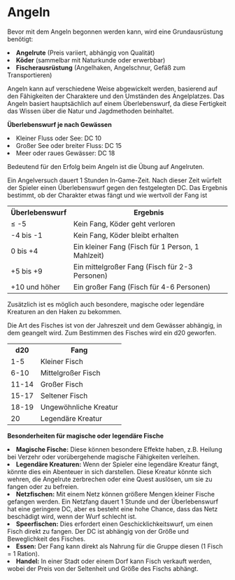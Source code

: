 # Angeln

<procedure title="1. Vorbereitung">
<p>Bevor mit dem Angeln begonnen werden kann, wird eine Grundausrüstung benötigt:</p>

<list>
<li>
<b>Angelrute</b> (Preis variiert, abhängig von Qualität)
</li>

<li>
<b>Köder</b> (sammelbar mit Naturkunde oder erwerbbar)
</li>

<li>
<b>Fischerausrüstung</b> (Angelhaken, Angelschnur, Gefäß zum Transportieren)
</li>
</list>
</procedure>

<procedure title="2. Angel auswerfen">
<p>Angeln kann auf verschiedene Weise abgewickelt werden, basierend auf den Fähigkeiten der Charaktere und den Umständen des Angelplatzes. Das Angeln basiert hauptsächlich auf einem Überlebenswurf, da diese Fertigkeit das Wissen über die Natur und Jagdmethoden beinhaltet.</p>

<b>Überlebenswurf je nach Gewässen</b>

<list>
<li>
Kleiner Fluss oder See: DC 10
</li>
<li>
Großer See oder breiter Fluss: DC 15
</li>
<li>
Meer oder raues Gewässer: DC 18
</li>
</list>

<p>Bedeutend für den Erfolg beim Angeln ist die Übung auf Angelruten.</p>
</procedure>

<procedure title="3. Fang">
<p>Ein Angelversuch dauert 1 Stunden In-Game-Zeit. Nach dieser Zeit würfelt der Spieler einen Überlebenswurf gegen den festgelegten DC. Das Ergebnis bestimmt, ob der Charakter etwas fängt und wie wertvoll der Fang ist</p>

<table>
<tr><th>Überlebenswurf</th><th>Ergebnis</th></tr>
<tr><td>≤ -5</td><td>Kein Fang, Köder geht verloren</td></tr>
<tr><td>-4 bis -1</td><td>Kein Fang, Köder bleibt erhalten</td></tr>
<tr><td>0 bis +4</td><td>Ein kleiner Fang (Fisch für 1 Person, 1 Mahlzeit)</td></tr>
<tr><td>+5 bis +9</td><td>Ein mittelgroßer Fang (Fisch für 2-3 Personen)</td></tr>
<tr><td>+10 und höher</td><td>Ein großer Fang (Fisch für 4-6 Personen)</td></tr>
</table>

<p>Zusätzlich ist es möglich auch besondere, magische oder legendäre Kreaturen an den Haken zu bekommen.</p>

<p>Die Art des Fisches ist von der Jahreszeit und dem Gewässer abhängig, in dem geangelt wird. Zum Bestimmen des Fisches wird ein d20 geworfen.</p>

<table>
<tr><th>d20</th><th>Fang</th></tr>
<tr><td>1-5</td><td>Kleiner Fisch</td></tr>
<tr><td>6-10</td><td>Mittelgroßer Fisch</td></tr>
<tr><td>11-14</td><td>Großer Fisch</td></tr>
<tr><td>15-17</td><td>Seltener Fisch</td></tr>
<tr><td>18-19</td><td>Ungewöhnliche Kreatur</td></tr>
<tr><td>20</td><td>Legendäre Kreatur</td></tr>
</table>

<b>Besonderheiten für magische oder legendäre Fische</b>

<list>
<li>
<b>Magische Fische:</b> Diese können besondere Effekte haben, z.B. Heilung bei Verzehr oder vorübergehende magische Fähigkeiten verleihen.
</li>
<li>
<b>Legendäre Kreaturen:</b> Wenn der Spieler eine legendäre Kreatur fängt, könnte dies ein Abenteuer in sich darstellen. Diese Kreatur könnte sich wehren, die Angelrute zerbrechen oder eine Quest auslösen, um sie zu fangen oder zu befreien.
</li>
</list>
</procedure>

<procedure title="4. Alternative Angelmethoden">
<list>
<li>
<b>Netzfischen:</b> Mit einem Netz können größere Mengen kleiner Fische gefangen werden. Ein Netzfang dauert 1 Stunde und der Überlebenswurf hat eine geringere DC, aber es besteht eine hohe Chance, dass das Netz beschädigt wird, wenn der Wurf schlecht ist.
</li>
<li>
<b>Speerfischen:</b> Dies erfordert einen Geschicklichkeitswurf, um einen Fisch direkt zu fangen. Der DC ist abhängig von der Größe und Beweglichkeit des Fisches. 
</li>
</list>
</procedure>

<procedure title="5. Verwendung des Fangs">
<list>
<li>
<b>Essen:</b> Der Fang kann direkt als Nahrung für die Gruppe diesen (1 Fisch = 1 Ration).
</li>
<li>
<b>Handel:</b> In einer Stadt oder einem Dorf kann Fisch verkauft werden, wobei der Preis von der Seltenheit und Größe des Fischs abhängt. 
</li>
</list>
</procedure>
